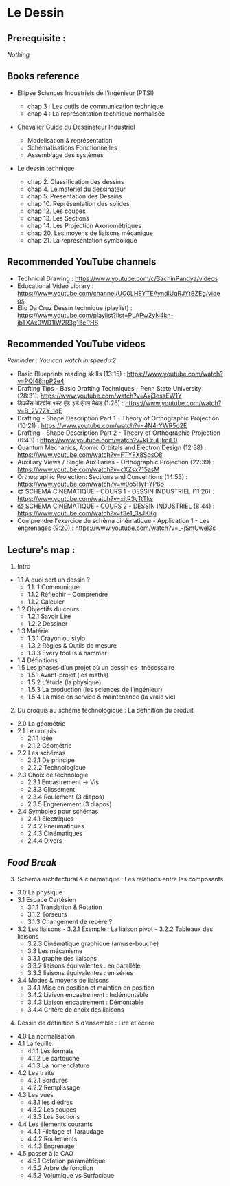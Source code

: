# Le Dessin

## Prerequisite :

*Nothing*

## Books reference

* Ellipse Sciences Industriels de l'ingénieur (PTSI)
  * chap 3 : Les outils de communication technique
  * chap 4 : La représentation technique normalisée

* Chevalier Guide du Dessinateur Industriel
  * Modelisation & représentation
  * Schématisations Fonctionnelles
  * Assemblage des systèmes


* Le dessin technique
  * chap 2. Classification des dessins
  * chap 4. Le materiel du dessinateur
  * chap 5. Présentation des Dessins
  * chap 10. Représentation des solides
  * chap 12. Les coupes
  * chap 13. Les Sections
  * chap 14. Les Projection Axonométriques
  * chap 20. Les moyens de liaisons mécanique
  * chap 21. La représentation symbolique

## Recommended YouTube channels

* Technical Drawing : https://www.youtube.com/c/SachinPandya/videos
* Educational Video Library : https://www.youtube.com/channel/UC0LHEYTEAyndlUqRJYtBZEg/videos
* Elio Da Cruz Dessin technique (playlist) : https://www.youtube.com/playlist?list=PLAPw2yN4kn-jbTXAx0WD1IW2R3g13ePHS

## Recommended YouTube videos

*Reminder : You can watch in speed x2*

* Basic Blueprints reading skills (13:15) : https://www.youtube.com/watch?v=PQl48npP2e4
* Drafting Tips - Basic Drafting Techniques - Penn State University (28:31):
https://www.youtube.com/watch?v=Axj3essEW1Y
* डिफरेंस बिटवीन १स्ट एंड ३र्ड एंगल मेथड (1:26) : https://www.youtube.com/watch?v=B_2V7ZY_1qE
* Drafting - Shape Description Part 1 - Theory of Orthographic Projection (10:21) : https://www.youtube.com/watch?v=4N4rYWR5o2E
* Drafting - Shape Description Part 2 - Theory of Orthographic Projection (6:43) : https://www.youtube.com/watch?v=kEzuLjImiE0
* Quantum Mechanics, Atomic Orbitals and Electron Design (12:38) : https://www.youtube.com/watch?v=FTYFX8SgsO8
* Auxiliary Views / Single Auxiliaries - Orthographic Projection (22:39) : https://www.youtube.com/watch?v=cXZsx715asM
* Orthographic Projection: Sections and Conventions (14:53) : https://www.youtube.com/watch?v=w0o5HyHYP6o
* 😎 SCHEMA CINEMATIQUE - COURS 1 - DESSIN INDUSTRIEL (11:26) : https://www.youtube.com/watch?v=xitR3yTtTks
* 😱 SCHEMA CINEMATIQUE - COURS 2 - DESSIN INDUSTRIEL (8:44) : https://www.youtube.com/watch?v=f3e1_3sJKKg
* Comprendre l'exercice du schéma cinématique - Application 1 - Les engrenages (9:20) : https://www.youtube.com/watch?v=_-jSmUweI3s

## Lecture's map :

1. Intro
- 1.1 A quoi sert un dessin ?
  - 1.1. 1 Communiquer
  - 1.1.2 Réfléchir – Comprendre
  - 1.1.2 Calculer
- 1.2 Objectifs du cours
  - 1.2.1 Savoir Lire
  - 1.2.2 Dessiner
- 1.3 Matériel
  - 1.3.1	Crayon ou stylo
  - 1.3.2 Règles & Outils de mesure
  - 1.3.3 Every tool is a hammer
- 1.4 Définitions
- 1.5 Les phases d’un projet où un dessin es- tnécessaire
  - 1.5.1 Avant-projet (les maths)
  - 1.5.2 L’étude (la physique)
  - 1.5.3 La production (les sciences de l’ingénieur)
  - 1.5.4 La mise en service & maintenance (la vraie vie)

2. Du croquis au schéma technologique : La définition du produit
  - 2.0 La géométrie
  - 2.1 Le croquis
    - 2.1.1 Idée
    - 2.1.2 Géométrie
  - 2.2 Les schémas
    - 2.2.1 De principe
    - 2.2.2 Technologique
  - 2.3 Choix de technologie
    - 2.3.1 Encastrement -> Vis
    - 2.3.3 Glissement
    - 2.3.4 Roulement (3 diapos)
    - 2.3.5 Engrènement (3 diapos)
  - 2.4 Symboles pour schémas
    - 2.4.1 Electriques
    - 2.4.2 Pneumatiques
    - 2.4.3 Cinématiques
    - 2.4.4 Divers

## *Food Break*

3. Schéma architectural & cinématique : Les relations entre les composants
  - 3.0 La physique
  - 3.1 Espace Cartésien
    - 3.1.1 Translation & Rotation
    - 3.1.2 Torseurs
    - 3.1.3 Changement de repère ?
  - 3.2 Les liaisons
		- 3.2.1 Exemple : La liaison pivot
		- 3.2.2 Tableaux des liaisons
    - 3.2.3 Cinématique graphique (amuse-bouche)
	- 3.3 Les mécanisme
    - 3.3.1 graphe des liaisons
    - 3.3.2 liaisons équivalentes : en parallèle
    - 3.3.3 liaisons équivalentes : en séries
  - 3.4 Modes & moyens de liaisons
    - 3.4.1 Mise en position et maintien en position
    - 3.4.2 Liaison encastrement : Indémontable
    - 3.4.3 Liaison encastrement : Démontable
    - 3.4.4 Critère de choix des liaisons

4. Dessin de définition & d’ensemble : Lire et écrire
  - 4.0 La normalisation
  - 4.1 La feuille
    - 4.1.1 Les formats
    - 4.1.2 Le cartouche
    - 4.1.3 La nomenclature
  - 4.2 Les traits
    - 4.2.1 Bordures
    - 4.2.2 Remplissage
  - 4.3 Les vues
    - 4.3.1 les dièdres
    - 4.3.2 Les coupes
    - 4.3.3 Les Sections
  - 4.4 Les éléments courants
    - 4.4.1 Filetage et Taraudage
    - 4.4.2 Roulements
    - 4.4.3 Engrenage
  - 4.5 passer à la CAO
    - 4.5.1 Cotation paramétrique
    - 4.5.2 Arbre de fonction
    - 4.5.3 Volumique vs Surfacique
